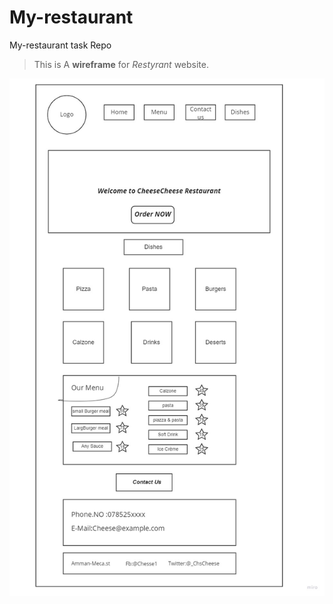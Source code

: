 # My-restaurant

My-restaurant task Repo

>This is A **wireframe** for *Restyrant* website.

![image](CheeseResturant.jpg)
